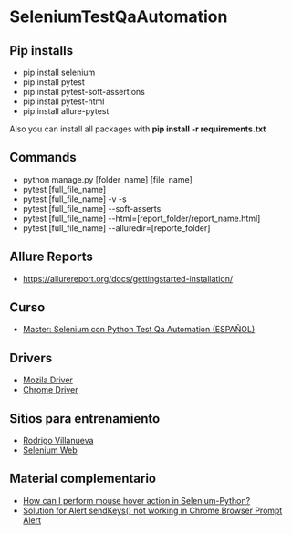 # SeleniumTestQaAutomation

## Pip installs
 * pip install selenium
 * pip install pytest
 * pip install pytest-soft-assertions
 * pip install pytest-html
 * pip install allure-pytest
 
Also you can install all packages with **pip install -r requirements.txt**

## Commands
 * python manage.py [folder_name] [file_name]
 * pytest [full_file_name]
 * pytest [full_file_name] -v -s
 * pytest [full_file_name] --soft-asserts
 * pytest [full_file_name] --html=[report_folder/report_name.html]
 * pytest [full_file_name] --alluredir=[reporte_folder]

## Allure Reports
 * https://allurereport.org/docs/gettingstarted-installation/

## Curso
 * [Master: Selenium con Python Test Qa Automation (ESPAÑOL)](https://www.udemy.com/course/master-selenium-webdriver-python-test-qa-automation/)

## Drivers
 * [Mozila Driver](https://github.com/mozilla/geckodriver/releases)
 * [Chrome Driver](https://chromedriver.chromium.org/downloads/version-selection)

## Sitios para entrenamiento
 * [Rodrigo Villanueva](https://rodrigovillanueva.com.mx/)
 * [Selenium Web](https://www.selenium.dev/selenium/web/)

## Material complementario
 * [How can I perform mouse hover action in Selenium-Python?](https://www.tutorialspoint.com/how-can-i-perform-mouse-hover-action-in-selenium-python)
 * [Solution for Alert sendKeys() not working in Chrome Browser Prompt Alert](https://www.youtube.com/watch?v=F0kI7O8s70k)